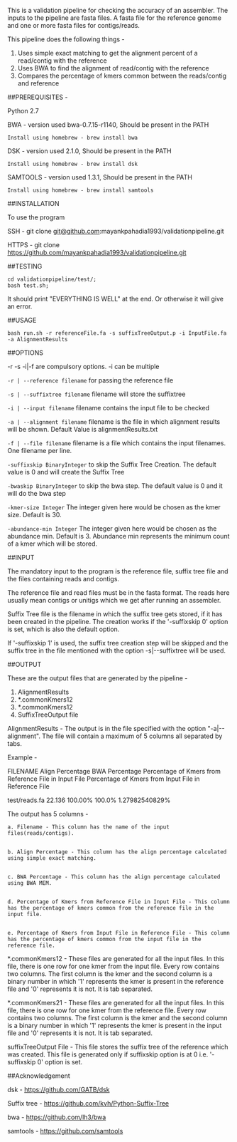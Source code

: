 This is a validation pipeline for checking the accuracy of an assembler. 
The inputs to the pipeline are fasta files. A fasta file for the reference genome and one or more fasta files for contigs/reads.

This pipeline does the following things - 

1. Uses simple exact matching to get the alignment percent of a read/contig with the reference
2. Uses BWA to find the alignment of read/contig with the reference
3. Compares the percentage of kmers common between the reads/contig and reference

##PREREQUISITES -

Python 2.7


BWA - version used bwa-0.7.15-r1140, Should be present in the PATH

	Install using homebrew - brew install bwa

DSK - version used 2.1.0, Should be present in the PATH

	Install using homebrew - brew install dsk

SAMTOOLS - version used 1.3.1, Should be present in the PATH

	Install using homebrew - brew install samtools

##INSTALLATION

To use the program

SSH - 
	git clone git@github.com:mayankpahadia1993/validationpipeline.git


HTTPS - 
	git clone https://github.com/mayankpahadia1993/validationpipeline.git

##TESTING
			
	cd validationpipeline/test/;
	bash test.sh;

It should print "EVERYTHING IS WELL" at the end. Or otherwise it will give an error.


##USAGE 


	bash run.sh -r referenceFile.fa -s suffixTreeOutput.p -i InputFile.fa -a AlignmentResults

##OPTIONS

-r -s -i|-f are compulsory options. -i can be multiple


`-r | --reference filename` for passing the reference file


`-s | --suffixtree filename` filename will store the suffixtree


`-i | --input filename` filename contains the input file to be checked


`-a | --alignment filename` filename is the file in which alignment results will be shown. Default Value is alignmentResults.txt


`-f | --file filename` filename is a file which contains the input filenames. One filename per line.


`-suffixskip BinaryInteger` to skip the Suffix Tree Creation. The default value is 0 and will create the Suffix Tree


`-bwaskip BinaryInteger` to skip the bwa step. The default value is 0 and it will do the bwa step


`-kmer-size Integer` The integer given here would be chosen as the kmer size. Default is 30. 


`-abundance-min Integer` The integer given here would be chosen as the abundance min. Default is 3. Abundance min represents the minimum count of a kmer which will be stored. 


##INPUT

The mandatory input to the program is the reference file, suffix tree file and the files containing reads and contigs.

The reference file and read files must be in the fasta format. The reads here usually mean contigs or unitigs which we get after running an assembler.

Suffix Tree file is the filename in which the suffix tree gets stored, if it has been created in the pipeline. The creation works if the '-suffixskip 0' option is set, which is also the default option. 

If '-suffixskip 1' is used, the suffix tree creation step will be skipped and the suffix tree in the file mentioned with the option -s|--suffixtree will be used. 

##OUTPUT

These are the output files that are generated by the pipeline - 

1. AlignmentResults
2. *.commonKmers12
3. *.commonKmers12
4. SuffixTreeOutput file


AlignmentResults -  The output is in the file specified with the option "-a|--alignment". The file will contain a maximum of 5 columns all separated by tabs.

Example - 


FILENAME	Align Percentage	BWA Percentage	Percentage of Kmers from Reference File in Input File	Percentage of Kmers from Input File in Reference File

test/reads.fa	22.136	100.00%	100.0%	1.27982540829%

The output has 5 columns - 

	a. Filename - This column has the name of the input files(reads/contigs).


	b. Align Percentage - This column has the align percentage calculated using simple exact matching.


	c. BWA Percentage - This column has the align percentage calculated using BWA MEM.


	d. Percentage of Kmers from Reference File in Input File - This column has the percentage of kmers common from the reference file in the input file.


	e. Percentage of Kmers from Input File in Reference File - This column has the percentage of kmers common from the input file in the reference file.


*.commonKmers12 - These files are generated for all the input files. In this file, there is one row for one kmer from the input file. Every row contains two columns. The first column is the kmer and the second column is a binary number in which '1' represents the kmer is present in the reference file and '0' represents it is not. It is tab separated. 


*.commonKmers21 - These files are generated for all the input files. In this file, there is one row for one kmer from the reference file. Every row contains two columns. The first column is the kmer and the second column is a binary number in which '1' represents the kmer is present in the input file and '0' represents it is not. It is tab separated.

suffixTreeOutput File - This file stores the suffix tree of the reference which was created. This file is generated only if suffixskip option is at 0 i.e. '-suffixskip 0' option is set.


##Acknowledgement

dsk - https://github.com/GATB/dsk

Suffix tree - https://github.com/kvh/Python-Suffix-Tree

bwa - https://github.com/lh3/bwa

samtools - https://github.com/samtools
